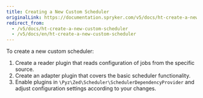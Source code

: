 ```yaml
---
title: Creating a New Custom Scheduler
originalLink: https://documentation.spryker.com/v5/docs/ht-create-a-new-custom-scheduler
redirect_from:
  - /v5/docs/ht-create-a-new-custom-scheduler
  - /v5/docs/en/ht-create-a-new-custom-scheduler
---
```


To create a new custom scheduler:

1. Create a reader plugin that reads configuration of jobs from the specific source.
2. Create an adapter plugin that covers the basic scheduler functionality.
3. Enable plugins in `\Pyz\Zed\Scheduler\SchedulerDependencyProvider` and adjust configuration settings according to your changes.


<!--*Last review date: Oct 29, 2019* by Oleksandr Myrnyi, Andrii Tserkovnyi-->



